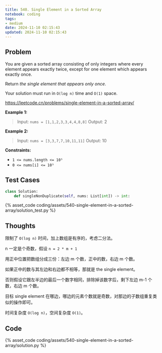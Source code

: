 ```yaml
---
title: 540. Single Element in a Sorted Array
notebook: coding
tags:
- medium
date: 2024-11-10 02:15:43
updated: 2024-11-10 02:15:43
---
```

## Problem

You are given a sorted array consisting of only integers where every element appears exactly twice, except for one element which appears exactly once.

Return _the single element that appears only once_.

Your solution must run in `O(log n)` time and `O(1)` space.

<https://leetcode.cn/problems/single-element-in-a-sorted-array/>

**Example 1:**

> Input: `nums = [1,1,2,3,3,4,4,8,8]`
> Output: 2

**Example 2:**

> Input: `nums = [3,3,7,7,10,11,11]`
> Output: 10

**Constraints:**

- `1 <= nums.length <= 10⁵`
- `0 <= nums[i] <= 10⁵`

## Test Cases

``` python
class Solution:
    def singleNonDuplicate(self, nums: List[int]) -> int:
```

{% asset_code coding/assets/540-single-element-in-a-sorted-array/solution_test.py %}

## Thoughts

限制了 `O(log n)` 时间，加上数组是有序的，考虑二分法。

n 一定是个奇数，假设 `n = 2 * m + 1`

用正中位置把数组分成三份：左边 m 个数，正中的数，右边 m 个数。

如果正中的数与其左边和右边都不相等，那就是 the single element。

否则假设它跟左半边的最后一个数字相同，排除掉该数字后，剩下左边 m-1 个数，右边 m 个数。

目标 single element 在哪边，哪边的元素个数就是奇数，对那边的子数组重复类似的操作即可。

时间复杂度 `O(log n)`，空间复杂度 `O(1)`。

## Code

{% asset_code coding/assets/540-single-element-in-a-sorted-array/solution.py %}
